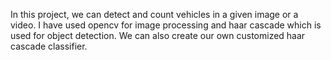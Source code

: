 
In this project, we can detect and count vehicles in a given image or a video. I have used opencv for image processing and haar cascade which is used for object detection. We can also create our own customized haar cascade classifier.
